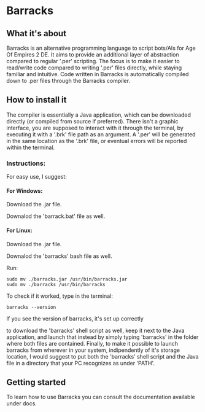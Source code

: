# Barracks

## What it's about

Barracks is an alternative programming language to script bots/AIs for Age Of Empires 2 DE.
It aims to provide an additional layer of abstraction compared to regular '.per' scripting.
The focus is to make it easier to read/write code compared to writing '.per' files directly, while staying familiar and intuitive.
Code written in Barracks is automatically compiled down to .per files through the Barracks compiler.

## How to install it

The compiler is essentially a Java application, which can be downloaded directly (or compiled from source if preferred).
There isn't a graphic interface, you are supposed to interact with it through the terminal, by executing it with a '.brk' file path as an argument.
A '.per' will be generated in the same location as the '.brk' file, or eventual errors will be reported within the terminal.

### Instructions:

For easy use, I suggest:

#### For **Windows**:
Download the .jar file.

Downalod the 'barrack.bat' file as well.

#### For **Linux**:
Download the .jar file.

Downalod the 'barracks' bash file as well.

Run:
```text
sudo mv ./barracks.jar /usr/bin/barracks.jar
sudo mv ./barracks /usr/bin/barracks
```

To check if it worked, type in the terminal:

```text
barracks --version
```

If you see the version of barracks, it's set up correctly

to download the 'barracks' shell script as well, keep it next to the Java application, and launch that instead by simply typing 'barracks' in the folder where both files are contained.
Finally, to make it possible to launch barracks from wherever in your system, indipendently of it's storage location, I would suggest to put both the 'barracks' shell script and the Java file in a directory that your PC recognizes as under 'PATH'.

## Getting started

To learn how to use Barracks you can consult the documentation available under docs.
